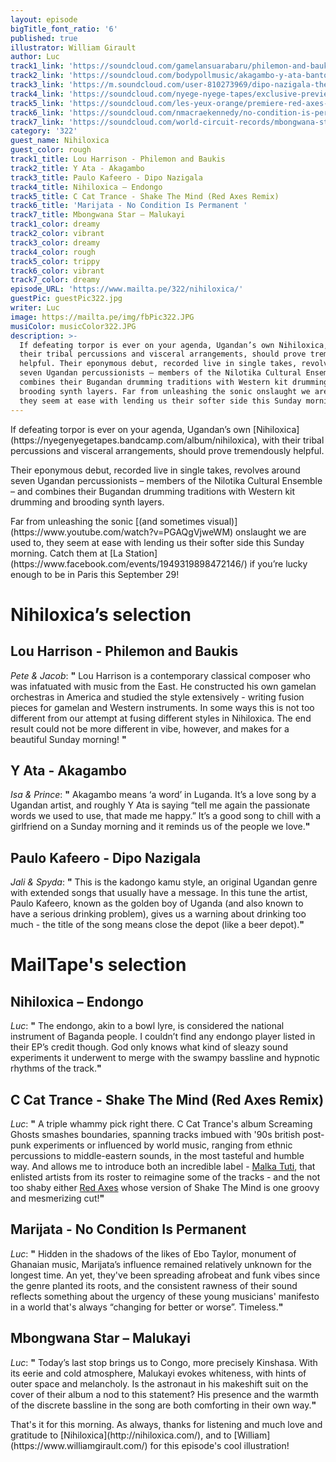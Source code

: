 ```yaml
---
layout: episode
bigTitle_font_ratio: '6'
published: true
illustrator: William Girault
author: Luc
track1_link: 'https://soundcloud.com/gamelansuarabaru/philemon-and-baukis-lou-harrison'
track2_link: 'https://soundcloud.com/bodypollmusic/akagambo-y-ata-banton'
track3_link: 'https://m.soundcloud.com/user-810273969/dipo-nazigala-the-late-paulo-kafeero-ssewakiryanga-alex0704363237'
track4_link: 'https://soundcloud.com/nyege-nyege-tapes/exclusive-preview-nihiloxica-03-endongo-releases-30112017'
track5_link: 'https://soundcloud.com/les-yeux-orange/premiere-red-axes-shake-the-mind'
track6_link: 'https://soundcloud.com/nmacraekennedy/no-condition-is-permanent-marijata'
track7_link: 'https://soundcloud.com/world-circuit-records/mbongwana-star-malukayi-feat-konono-no1'
category: '322'
guest_name: Nihiloxica
guest_color: rough
track1_title: Lou Harrison - Philemon and Baukis
track2_title: Y Ata - Akagambo
track3_title: Paulo Kafeero - Dipo Nazigala
track4_title: Nihiloxica – Endongo
track5_title: C Cat Trance - Shake The Mind (Red Axes Remix)
track6_title: 'Marijata - No Condition Is Permanent '
track7_title: Mbongwana Star – Malukayi
track1_color: dreamy
track2_color: vibrant
track3_color: dreamy
track4_color: rough
track5_color: trippy
track6_color: vibrant
track7_color: dreamy
episode_URL: 'https://www.mailta.pe/322/nihiloxica/'
guestPic: guestPic322.jpg
writer: Luc
image: https://mailta.pe/img/fbPic322.JPG
musiColor: musicColor322.JPG
description: >-
  If defeating torpor is ever on your agenda, Ugandan’s own Nihiloxica, with
  their tribal percussions and visceral arrangements, should prove tremendously
  helpful. Their eponymous debut, recorded live in single takes, revolves around
  seven Ugandan percussionists – members of the Nilotika Cultural Ensemble – and
  combines their Bugandan drumming traditions with Western kit drumming and
  brooding synth layers. Far from unleashing the sonic onslaught we are used to,
  they seem at ease with lending us their softer side this Sunday morning.
---
```

<p id="introduction">If defeating torpor is ever on your agenda, Ugandan’s own [Nihiloxica](https://nyegenyegetapes.bandcamp.com/album/nihiloxica), with their tribal percussions and visceral arrangements, should prove tremendously helpful.</p>
<p>Their eponymous debut, recorded live in single takes, revolves around seven Ugandan percussionists – members of the Nilotika Cultural Ensemble – and combines their Bugandan drumming traditions with Western kit drumming and brooding synth layers.</p>
<p> Far from unleashing the sonic [(and sometimes visual)](https://www.youtube.com/watch?v=PGAQgVjweWM) onslaught we are used to, they seem at ease with lending us their softer side this Sunday morning.
Catch them at [La Station](https://www.facebook.com/events/1949319898472146/) if you’re lucky enough to be in Paris this September 29!</p>


# Nihiloxica’s selection


## Lou Harrison - Philemon and Baukis
_Pete & Jacob_: **"** Lou Harrison is a contemporary classical composer who was infatuated with music from the East. He constructed his own gamelan orchestras in America and studied the style extensively - writing fusion pieces for gamelan and Western instruments. In some ways this is not too different from our attempt at fusing different styles in Nihiloxica. The end result could not be more different in vibe, however, and makes for a beautiful Sunday morning! **"**

## Y Ata - Akagambo
_Isa & Prince_: **"** Akagambo means ‘a word’ in Luganda. It’s a love song by a Ugandan artist, and roughly Y Ata is saying “tell me again the passionate words we used to use, that made me happy.” It’s a good song to chill with a girlfriend on a Sunday morning and it reminds us of the people we love.**"**

## Paulo Kafeero - Dipo Nazigala
_Jali & Spyda_: **"** This is the kadongo kamu style, an original Ugandan genre with extended songs that usually have a message. In this tune the artist, Paulo Kafeero, known as the golden boy of Uganda (and also known to have a serious drinking problem), gives us a warning about drinking too much - the title of the song means close the depot (like a beer depot).**"**


# MailTape's selection

## Nihiloxica – Endongo
_Luc_: **"** The endongo, akin to a bowl lyre, is considered the national instrument of Baganda people. I couldn’t find any endongo player listed in their EP’s credit though. God only knows what kind of sleazy sound experiments it underwent to merge with the swampy bassline and hypnotic rhythms of the track.**"**

## C Cat Trance - Shake The Mind (Red Axes Remix)
_Luc_: **"** A triple whammy pick right there. C Cat Trance's album Screaming Ghosts smashes boundaries,  spanning tracks imbued with '90s british post-punk experiments or influenced by world music, ranging from ethnic percussions to middle-eastern sounds, in the most tasteful and humble way. And allows me to introduce both an incredible label - [Malka Tuti](https://soundcloud.com/malka-tuti), that enlisted artists from its roster to reimagine some of the tracks - and the not too shaby either [Red Axes](https://soundcloud.com/redaxes) whose version of Shake The Mind is one groovy and mesmerizing cut!**"**

##  Marijata - No Condition Is Permanent 
_Luc_: **"** Hidden in the shadows of the likes of Ebo Taylor, monument of Ghanaian music, Marijata’s influence remained relatively unknown for the longest time. An yet, they've been spreading afrobeat and funk vibes since the genre planted its roots, and the consistent rawness of their sound reflects something about the urgency of these young musicians' manifesto in a world that's always “changing for better or worse”. Timeless.**"**

## Mbongwana Star – Malukayi
_Luc_: **"** Today’s last stop brings us to Congo, more precisely Kinshasa. With its eerie and cold atmosphere, Malukayi evokes whiteness, with hints of outer space and melancholy. Is the astronaut in his makeshift suit on the cover of their album a nod to this statement?  His presence and the warmth of the discrete bassline in the song are both comforting in their own way.**"**

<p id="outroduction">That's it for this morning. As always, thanks for listening and much love and gratitude to [Nihiloxica](http://nihiloxica.com/), and to [William](https://www.williamgirault.com/) for this episode's cool illustration!</p>
